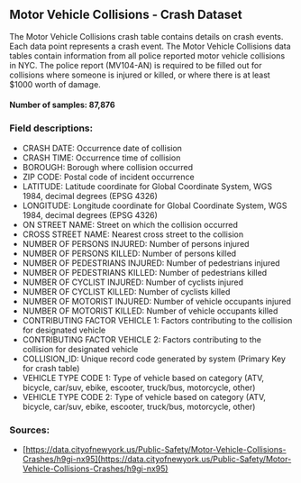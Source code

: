 ## Motor Vehicle Collisions - Crash Dataset

The Motor Vehicle Collisions crash table contains details on crash events. Each data point represents a crash event. The Motor Vehicle Collisions data tables contain information from all police reported motor vehicle collisions in NYC. The police report (MV104-AN) is required to be filled out for collisions where someone is injured or killed, or where there is at least $1000 worth of damage.

#### Number of samples: 87,876

### Field descriptions:

- CRASH DATE: Occurrence date of collision
- CRASH TIME: Occurrence time of collision
- BOROUGH: Borough where collision occurred
- ZIP CODE: Postal code of incident occurrence
- LATITUDE: Latitude coordinate for Global Coordinate System, WGS 1984, decimal degrees (EPSG 4326)
- LONGITUDE: Longitude coordinate for Global Coordinate System, WGS 1984, decimal degrees (EPSG 4326)
- ON STREET NAME: Street on which the collision occurred
- CROSS STREET NAME: Nearest cross street to the collision
- NUMBER OF PERSONS INJURED: Number of persons injured
- NUMBER OF PERSONS KILLED: Number of persons killed
- NUMBER OF PEDESTRIANS INJURED: Number of pedestrians injured
- NUMBER OF PEDESTRIANS KILLED: Number of pedestrians  killed
- NUMBER OF CYCLIST INJURED: Number of cyclists injured
- NUMBER OF CYCLIST KILLED: Number of cyclists killed
- NUMBER OF MOTORIST INJURED: Number of vehicle occupants injured
- NUMBER OF MOTORIST KILLED: Number of vehicle occupants killed
- CONTRIBUTING FACTOR VEHICLE 1: Factors contributing to the collision for designated vehicle
- CONTRIBUTING FACTOR VEHICLE 2: Factors contributing to the collision for designated vehicle
- COLLISION_ID: Unique record code generated by system (Primary Key for crash table)
- VEHICLE TYPE CODE 1: Type of vehicle based on category (ATV, bicycle, car/suv, ebike, escooter, truck/bus, motorcycle, other)
- VEHICLE TYPE CODE 2: Type of vehicle based on category (ATV, bicycle, car/suv, ebike, escooter, truck/bus, motorcycle, other)

### Sources:

- [https://data.cityofnewyork.us/Public-Safety/Motor-Vehicle-Collisions-Crashes/h9gi-nx95](https://data.cityofnewyork.us/Public-Safety/Motor-Vehicle-Collisions-Crashes/h9gi-nx95)
